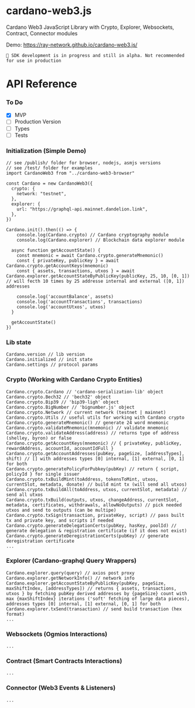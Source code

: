 # cardano-web3.js
Cardano Web3 JavaScript Library with Crypto, Explorer, Websockets, Contract, Connector modules

Demo: https://ray-network.github.io/cardano-web3.js/

```
🚀 SDK development is in progress and still in alpha. Not recommended for use in production
```

# API Reference

### To Do
- [x] MVP
- [ ] Production Version
- [ ] Types
- [ ] Tests

### Initialization (Simple Demo)
```JS
// see /publish/ folder for browser, nodejs, asmjs versions
// see /test/ folder for examples
import CardanoWeb3 from "../cardano-web3-browser"

const Cardano = new CardanoWeb3({
  crypto: {
    network: "testnet",
  },
  explorer: {
    url: "https://graphql-api.mainnet.dandelion.link",
  },
})

Cardano.init().then(() => {
    console.log(Cardano.crypto) // Cardano cryptography module
    console.log(Cardano.explorer) // Blockchain data explorer module

  async function getAccountState() {
    const mnemonic = await Cardano.crypto.generateMnemonic()
    const { privateKey, publicKey } = await Cardano.crypto.getAccountKeys(mnemonic)
    const { assets, transactions, utxos } = await Cardano.explorer.getAccountStateByPublicKey(publicKey, 25, 10, [0, 1]) // will fecth 10 times by 25 addresse internal and external ([0, 1]) addresses

    console.log('accountBalance', assets)
    console.log('accountTransactions', transactions)
    console.log('accountUtxos', utxos)
  }
  
  getAccountState()
})
```

### Lib state
```JS
Cardano.version // lib version
Cardano.initialized // init state
Cardano.settings // protocol params
```

### Crypto (Working with Cardano Crypto Entities)
```JS
Cardano.crypto.Cardano // 'cardano-serialization-lib' object
Cardano.crypto.Bech32 // 'bech32' object
Cardano.crypto.Bip39 // 'bip39-ligh' object
Cardano.crypto.BigNumber // 'bignumber.js' object
Cardano.crypto.Network // current network (testnet | mainnet)
Cardano.crypto.Utils // useful utils for working with Cardano crypto
Cardano.crypto.generateMnemonic() // generate 24 word mnemonic
Cardano.crypto.validateMnemonic(mnemonic) // validate mnemonic
Cardano.crypto.validateAddress(address) // returns type of address (shelley, byron) or false
Cardano.crypto.getAccountKeys(mnemonic) // { privateKey, publicKey, rewardAddress, accountId, accountIdFull }
Cardano.crypto.getAccountAddresses(pubKey, pageSize, [addressTypes], shift) // [] with addresses types [0] internal, [1] external, [0, 1] for both
Cardano.crypto.generatePolicyForPubkey(pubKey) // return { script, policyId } for single issuer
Cardano.crypto.txBuildMint(toAddress, tokensToMint, utxos, currentSlot, metadata, donate) // build mint tx (will send all utxos)
Cardano.crypto.txBuildAll(toAddress, utxos, currentSlot, metadata) // send all utxos
Cardano.crypto.txBuild(outputs, utxos, changeAddress, currentSlot, metadata, certificates, withdrawals, allowNoOutputs) // pick needed utxos and send to outputs (can be multipe)
Cardano.crypto.txSign(transaction, privateKey, script) // pass built tx and private key, and scripts if needed
Cardano.crypto.generateDelegationCerts(pubKey, hasKey, poolId) // generate delegation & registration certificate (if it does not exist)
Cardano.crypto.generateDeregistrationCerts(pubKey) // generate deregistration certificate
...
```

### Explorer (Cardano-graphql Query Wrappers)
```JS
Cardano.explorer.query(query) // axios post proxy
Cardano.explorer.getNetworkInfo() // network info
Cardano.explorer.getAccountStateByPublicKey(pubKey, pageSize, maxShiftIndex, [addressTypes]) // returns { assets, transactions, utxos } by fetching pubKey derived addresses by {pageSize} count with max {maxShiftIndex} iterations ('soft' fetching of large data pieces), addresses types [0] internal, [1] external, [0, 1] for both
Cardano.explorer.txSend(transaction) // send build transaction (hex format)
...
```

### Websockets (Ogmios Interactions)
```JS
...
```

### Contract (Smart Contracts Interactions)
```JS
...
```

### Connector (Web3 Events & Listeners)
```JS
...
```